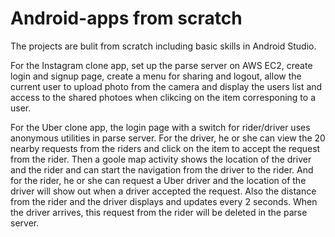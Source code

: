 # Android-apps from scratch 

The projects are bulit from scratch including basic skills in Android Studio.

For the Instagram clone app, set up the parse server on AWS EC2, create login and signup page, create a menu for sharing and logout, allow the current user to upload photo from the camera and display the users list and access to the shared photoes when clikcing on the item corresponing to a user. 

For the Uber clone app, the login page with a switch for rider/driver uses anonymous utilities in parse server. For the driver, he or she can view the 20 nearby requests from the riders and click on the item to accept the request from the rider. Then a goole map activity shows the location of the driver and the rider and can start the navigation from the driver to the rider. And for the rider,  he or she can request a Uber driver and the location of the driver will show out when a driver accepted the request. Also the distance from the rider and the driver displays and updates every 2 seconds. When the driver arrives, this request from the rider will be deleted in the parse server. 
